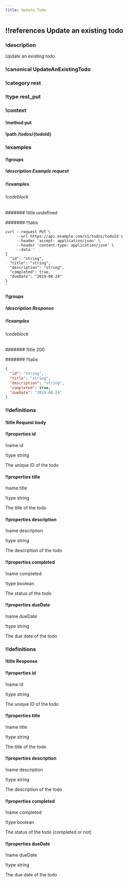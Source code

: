 ```yaml
---
title: Update Todo
---
```

## !!references Update an existing todo

### !description


Update an existing todo


### !canonical UpdateAnExistingTodo

### !category rest

### !type rest_put

### !context

#### !method put

#### !path /todos/{todoId}

### !examples

#### !!groups

##### !description Example request

##### !!examples

###### !codeblock

####### !title undefined

####### !!tabs

```curl !code curl
curl --request PUT \
     --url https://api.example.com/v1/todos/todoId \
     --header 'accept: application/json' \
     --header 'content-type: application/json' \
     --data '
{
  "id": "string",
  "title": "string",
  "description": "string",
  "completed": true,
  "dueDate": "2019-08-24"
}
'
```

#### !!groups

##### !description Response

##### !!examples

###### !codeblock

####### !title 200

####### !!tabs

```json !code json
{
  "id": "string",
  "title": "string",
  "description": "string",
  "completed": true,
  "dueDate": "2019-08-24"
}
```

### !!definitions

#### !title Request body

#### !!properties id

!name id

!type string

The unique ID of the todo

#### !!properties title

!name title

!type string

The title of the todo

#### !!properties description

!name description

!type string

The description of the todo

#### !!properties completed

!name completed

!type boolean

The status of the todo

#### !!properties dueDate

!name dueDate

!type string

The due date of the todo

### !!definitions

#### !title Response

#### !!properties id

!name id

!type string

The unique ID of the todo

#### !!properties title

!name title

!type string

The title of the todo

#### !!properties description

!name description

!type string

The description of the todo

#### !!properties completed

!name completed

!type boolean

The status of the todo (completed or not)

#### !!properties dueDate

!name dueDate

!type string

The due date of the todo
